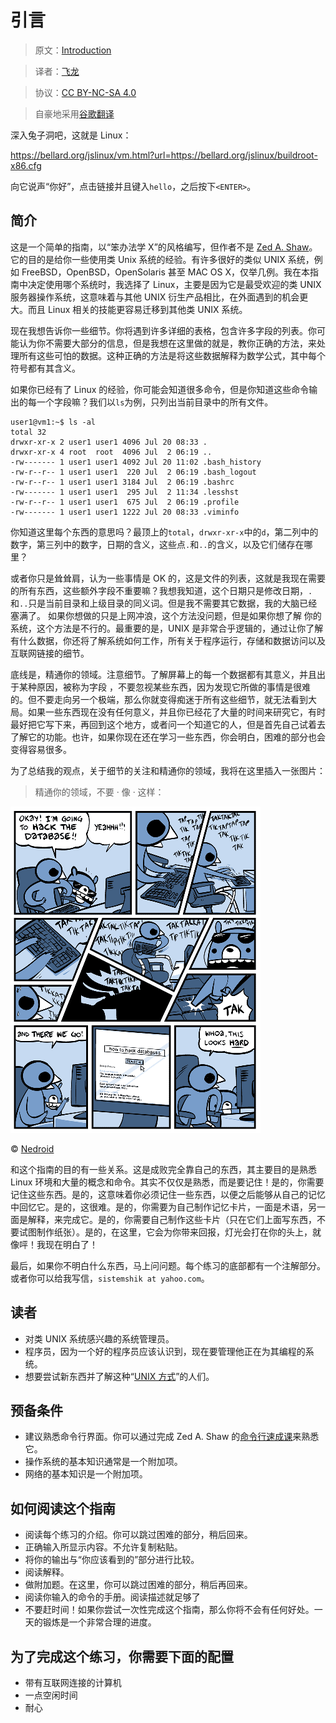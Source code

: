 # 引言

> 原文：[Introduction](https://archive.fo/xDb8o)

> 译者：[飞龙](https://github.com/wizardforcel)

> 协议：[CC BY-NC-SA 4.0](http://creativecommons.org/licenses/by-nc-sa/4.0/)

> 自豪地采用[谷歌翻译](https://translate.google.cn/)

深入兔子洞吧，这就是 Linux：

<https://bellard.org/jslinux/vm.html?url=https://bellard.org/jslinux/buildroot-x86.cfg>

向它说声“你好”，点击链接并且键入`hello`，之后按下`<ENTER>`。

## 简介

这是一个简单的指南，以“笨办法学 X”的风格编写，但作者不是 [Zed A. Shaw](https://learncodethehardway.org/)。它的目的是给你一些使用类 Unix 系统的经验。有许多很好的类似 UNIX 系统，例如 FreeBSD，OpenBSD，OpenSolaris 甚至 MAC OS X，仅举几例。我在本指南中决定使用哪个系统时，我选择了 Linux，主要是因为它是最受欢迎的类 UNIX 服务器操作系统，这意味着与其他 UNIX 衍生产品相比，在外面遇到的机会更大。而且 Linux 相关的技能更容易迁移到其他类 UNIX 系统。

现在我想告诉你一些细节。你将遇到许多详细的表格，包含许多字段的列表。你可能认为你不需要大部分的信息，但是我想在这里做的就是，教你正确的方法，来处理所有这些可怕的数据。这种正确的方法是将这些数据解释为数学公式，其中每个符号都有其含义。

如果你已经有了 Linux 的经验，你可能会知道很多命令，但是你知道这些命令输出的每一个字段嘛？我们以`ls`为例，只列出当前目录中的所有文件。

```
user1@vm1:~$ ls -al
total 32
drwxr-xr-x 2 user1 user1 4096 Jul 20 08:33 .
drwxr-xr-x 4 root  root  4096 Jul  2 06:19 ..
-rw------- 1 user1 user1 4092 Jul 20 11:02 .bash_history
-rw-r--r-- 1 user1 user1  220 Jul  2 06:19 .bash_logout
-rw-r--r-- 1 user1 user1 3184 Jul  2 06:19 .bashrc
-rw------- 1 user1 user1  295 Jul  2 11:34 .lesshst
-rw-r--r-- 1 user1 user1  675 Jul  2 06:19 .profile
-rw------- 1 user1 user1 1222 Jul 20 08:33 .viminfo
```

你知道这里每个东西的意思吗？最顶上的`total`，`drwxr-xr-x`中的`d`，第二列中的数字，第三列中的数字，日期的含义，这些点`.`和`..`的含义，以及它们储存在哪里？

或者你只是耸耸肩，认为一些事情是 OK 的，这是文件的列表，这就是我现在需要的所有东西，这些额外字段不重要嘛？我想我知道，这个日期只是修改日期，`.`和`..`只是当前目录和上级目录的同义词。但是我不需要其它数据，我的大脑已经塞满了。 如果你想做的只是上网冲浪，这个方法没问题，但是如果你想了解 你的系统，这个方法是不行的。最重要的是，UNIX 是非常合乎逻辑的，通过让你了解有什么数据，你还将了解系统如何工作，所有关于程序运行，存储和数据访问以及互联网链接的细节。

底线是，精通你的领域。注意细节。了解屏幕上的每一个数据都有其意义，并且出于某种原因，被称为字段 ，不要忽视某些东西，因为发现它所做的事情是很难的。但不要走向另一个极端，那么你就变得痴迷于所有这些细节，就无法看到大局。如果一些东西现在没有任何意义，并且你已经花了大量的时间来研究它，有时最好把它写下来，再回到这个地方，或者问一个知道它的人，但是首先自己试着去了解它的功能。也许，如果你现在还在学习一些东西，你会明白，困难的部分也会变得容易很多。

为了总结我的观点，关于细节的关注和精通你的领域，我将在这里插入一张图片：

> 精通你的领域，不要 · 像 · 这样：

![](./img/intro-1.png)

© [Nedroid](http://nedroid.com/2012/05/honk-the-databus/)

和这个指南的目的有一些关系。这是成败完全靠自己的东西，其主要目的是熟悉 Linux 环境和大量的概念和命令。其实不仅仅是熟悉，而是要记住！是的，你需要记住这些东西。是的，这意味着你必须记住一些东西，以便之后能够从自己的记忆中回忆它。是的，这很难。是的，你需要为自己制作记忆卡片，一面是术语，另一面是解释，来完成它。是的，你需要自己制作这些卡片（只在它们上面写东西，不要试图制作纸张）。是的，在这里，它会为你带来回报，灯光会打在你的头上，就像呯！我现在明白了！

最后，如果你不明白什么东西，马上问问题。每个练习的底部都有一个注解部分。或者你可以给我写信，`sistemshik at yahoo.com`。

## 读者

+   对类 UNIX 系统感兴趣的系统管理员。
+   程序员，因为一个好的程序员应该认识到，现在要管理他正在为其编程的系统。
+   想要尝试新东西并了解这种“[UNIX 方式](http://en.wikipedia.org/wiki/Unix_philosophy)”的人们。

## 预备条件

+   建议熟悉命令行界面。你可以通过完成 Zed A. Shaw 的[命令行速成课](http://cli.learncodethehardway.org/book/)来熟悉它。
+   操作系统的基本知识通常是一个附加项。
+   网络的基本知识是一个附加项。

## 如何阅读这个指南

+   阅读每个练习的介绍。你可以跳过困难的部分，稍后回来。
+   正确输入所显示内容。不允许复制粘贴。
+   将你的输出与“你应该看到的”部分进行比较。
+   阅读解释。
+   做附加题。在这里，你可以跳过困难的部分，稍后再回来。
+   阅读你输入的命令的手册。阅读描述就足够了
+   不要赶时间！如果你尝试一次性完成这个指南，那么你将不会有任何好处。一天的锻炼是一个非常合理的进度。

## 为了完成这个练习，你需要下面的配置

+   带有互联网连接的计算机
+   一点空闲时间
+   耐心
